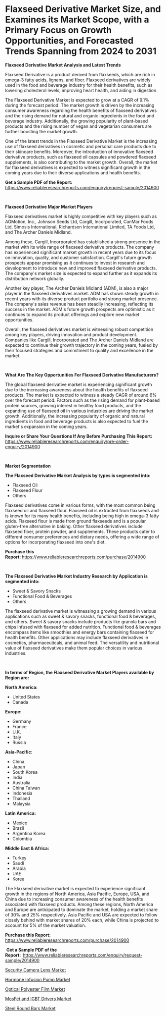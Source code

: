 <p><h1>Flaxseed Derivative Market Size, and Examines its Market Scope, with a Primary Focus on Growth Opportunities, and Forecasted Trends Spanning from 2024 to 2031</h1></p><p><strong>Flaxseed Derivative Market Analysis and Latest Trends</strong></p>
<p><p>Flaxseed Derivative is a product derived from flaxseeds, which are rich in omega-3 fatty acids, lignans, and fiber. Flaxseed derivatives are widely used in the food and beverage industry for their health benefits, such as lowering cholesterol levels, improving heart health, and aiding in digestion.</p><p>The Flaxseed Derivative Market is expected to grow at a CAGR of 9.1% during the forecast period. The market growth is driven by the increasing consumer awareness regarding the health benefits of flaxseed derivatives and the rising demand for natural and organic ingredients in the food and beverage industry. Additionally, the growing popularity of plant-based products and the rising number of vegan and vegetarian consumers are further boosting the market growth.</p><p>One of the latest trends in the Flaxseed Derivative Market is the increasing use of flaxseed derivatives in cosmetic and personal care products due to their skincare benefits. Moreover, the introduction of innovative flaxseed derivative products, such as flaxseed oil capsules and powdered flaxseed supplements, is also contributing to the market growth. Overall, the market for flaxseed derivatives is expected to witness significant growth in the coming years due to their diverse applications and health benefits.</p></p>
<p><strong>Get a Sample PDF of the Report:&nbsp;</strong> <a href="https://www.reliableresearchreports.com/enquiry/request-sample/2014900">https://www.reliableresearchreports.com/enquiry/request-sample/2014900</a></p>
<p>&nbsp;</p>
<p><strong>Flaxseed Derivative Major Market Players</strong></p>
<p><p>Flaxseed derivatives market is highly competitive with key players such as AGMotion, Inc., Johnson Seeds Ltd, Cargill, Incorporated, CanMar Foods Ltd, Simosis International, Richardson International Limited, TA Foods Ltd, and The Archer Daniels Midland.</p><p>Among these, Cargill, Incorporated has established a strong presence in the market with its wide range of flaxseed derivative products. The company has experienced significant market growth in recent years due to its focus on innovation, quality, and customer satisfaction. Cargill's future growth prospects appear promising as it continues to invest in research and development to introduce new and improved flaxseed derivative products. The company's market size is expected to expand further as it expands its distribution network globally.</p><p>Another key player, The Archer Daniels Midland (ADM), is also a major player in the flaxseed derivatives market. ADM has shown steady growth in recent years with its diverse product portfolio and strong market presence. The company's sales revenue has been steadily increasing, reflecting its success in the market. ADM's future growth prospects are optimistic as it continues to expand its product offerings and explore new market opportunities.</p><p>Overall, the flaxseed derivatives market is witnessing robust competition among key players, driving innovation and product development. Companies like Cargill, Incorporated and The Archer Daniels Midland are expected to continue their growth trajectory in the coming years, fueled by their focused strategies and commitment to quality and excellence in the market.</p></p>
<p>&nbsp;</p>
<p><strong>What Are The Key Opportunities For Flaxseed Derivative Manufacturers?</strong></p>
<p><p>The global flaxseed derivative market is experiencing significant growth due to the increasing awareness about the health benefits of flaxseed products. The market is expected to witness a steady CAGR of around 6% over the forecast period. Factors such as the rising demand for plant-based protein sources, growing interest in healthy food products, and the expanding use of flaxseed oil in various industries are driving the market growth. Additionally, the increasing popularity of organic and natural ingredients in food and beverage products is also expected to fuel the market's expansion in the coming years.</p></p>
<p><strong>Inquire or Share Your Questions If Any Before Purchasing This Report:</strong> <a href="https://www.reliableresearchreports.com/enquiry/pre-order-enquiry/2014900">https://www.reliableresearchreports.com/enquiry/pre-order-enquiry/2014900</a></p>
<p>&nbsp;</p>
<p><strong>Market Segmentation</strong></p>
<p><strong>The Flaxseed Derivative Market Analysis by types is segmented into:</strong></p>
<p><ul><li>Flaxseed Oil</li><li>Flaxseed Flour</li><li>Others</li></ul></p>
<p><p>Flaxseed derivatives come in various forms, with the most common being flaxseed oil and flaxseed flour. Flaxseed oil is extracted from flaxseeds and is known for its many health benefits, including being high in omega-3 fatty acids. Flaxseed flour is made from ground flaxseeds and is a popular gluten-free alternative in baking. Other flaxseed derivatives include flaxseed fiber, protein powder, and supplements. These products cater to different consumer preferences and dietary needs, offering a wide range of options for incorporating flaxseed into one's diet.</p></p>
<p><strong>Purchase this Report:&nbsp;</strong><a href="https://www.reliableresearchreports.com/purchase/2014900">https://www.reliableresearchreports.com/purchase/2014900</a></p>
<p>&nbsp;</p>
<p><strong>The Flaxseed Derivative Market Industry Research by Application is segmented into:</strong></p>
<p><ul><li>Sweet & Savory Snacks</li><li>Functional Food & Beverages</li><li>Others</li></ul></p>
<p><p>The flaxseed derivative market is witnessing a growing demand in various applications such as sweet & savory snacks, functional food & beverages, and others. Sweet & savory snacks include products like granola bars and chips infused with flaxseed for added nutrition. Functional food & beverages encompass items like smoothies and energy bars containing flaxseed for health benefits. Other applications may include flaxseed derivatives in cosmetics, pharmaceuticals, and animal feed. The versatility and nutritional value of flaxseed derivatives make them popular choices in various industries.</p></p>
<p>&nbsp;</p>
<p><strong>In terms of Region, the Flaxseed Derivative Market Players available by Region are:</strong></p>
<p>
    <p> <strong> North America: </strong>
        <ul>
            <li>United States</li>
            <li>Canada</li>
        </ul>
        </p> 
    <p> <strong> Europe: </strong>
        <ul>
            <li>Germany</li>
            <li>France</li>
            <li>U.K.</li>
            <li>Italy</li>
            <li>Russia</li>
        </ul>
        </p> 
    <p> <strong> Asia-Pacific: </strong>
        <ul>
            <li>China</li>
            <li>Japan</li>
            <li>South Korea</li>
            <li>India</li>
            <li>Australia</li>
            <li>China Taiwan</li>
            <li>Indonesia</li>
            <li>Thailand</li>
            <li>Malaysia</li>
        </ul>
        </p> 
    <p> <strong> Latin America: </strong>
        <ul>
            <li>Mexico</li>
            <li>Brazil</li>
            <li>Argentina Korea</li>
            <li>Colombia</li>
        </ul>
        </p> 
    <p> <strong> Middle East & Africa: </strong>
        <ul>
            <li>Turkey</li>
            <li>Saudi</li>
            <li>Arabia</li>
            <li>UAE</li>
            <li>Korea</li>
        </ul>
    </p>
    </p>
<p><p>The Flaxseed derivative market is expected to experience significant growth in the regions of North America, Asia Pacific, Europe, USA, and China due to increasing consumer awareness of the health benefits associated with flaxseed products. Among these regions, North America and Europe are anticipated to dominate the market, holding a market share of 30% and 25% respectively. Asia Pacific and USA are expected to follow closely behind with market shares of 20% each, while China is projected to account for 5% of the market valuation.</p></p>
<p><strong>Purchase this Report: </strong><a href="https://www.reliableresearchreports.com/purchase/2014900">https://www.reliableresearchreports.com/purchase/2014900</a></p>
<p>&nbsp;<strong>Get a Sample PDF of the Report:&nbsp;&nbsp;</strong><a href="https://www.reliableresearchreports.com/enquiry/request-sample/2014900">https://www.reliableresearchreports.com/enquiry/request-sample/2014900</a></p>
<p><strong></strong></p>
<p><p><a href="https://meowing-lemming-dd3.notion.site/Global-Security-Camera-Lens-Market-Size-and-Market-Trends-Insights-and-Projections-from-2024-to-203-491ff2adc3e64677abee758834017e54">Security Camera Lens Market</a></p><p><a href="https://github.com/juancolorado15/Market-Research-Report-List-1/blob/main/hormone-infusion-pump-market.md">Hormone Infusion Pump Market</a></p><p><a href="https://view.publitas.com/reportprime-1/optical-polyester-film-market-provides-detailed-segmentation-of-this-market-based-on-type-application-and-region-and-forecast-for-the-period-from-2024-2031/">Optical Polyester Film Market</a></p><p><a href="https://github.com/dx0328/Market-Research-Report-List-1/blob/main/mosfet-and-igbt-drivers-market.md">MosFet and IGBT Drivers Market</a></p><p><a href="https://view.publitas.com/reportprime-1/steel-round-bars-market-size-global-industry-overview-market-segmentation-and-forecast-2024-to-2031/">Steel Round Bars Market</a></p></p>